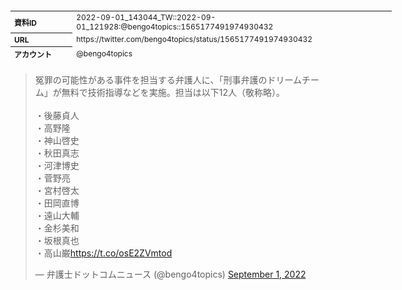 <table style="font-size: 9pt; width: 610px; margin-bottom: 20px; height: 80px;">
<tbody>
    <tr>
        <th align=left>資料ID</th>
        <td align=left>2022-09-01_143044_TW::2022-09-01_121928:@bengo4topics::1565177491974930432</td>
    </tr>
    <tr>
        <th align=left>URL</th>
        <td align=left>https://twitter.com/bengo4topics/status/1565177491974930432</td>
    </tr>
    <tr>
        <th align=left>アカウント</th>
        <td align=left>@bengo4topics</td>
    </tr>
    <tr>
        <th align=left>ユーザ名</th>
        <td align=left>弁護士ドットコムニュース</td>
    </tr>
    <tr>
        <th align=left>ツイートの記録日時</th>
        <td align=left>2022-09-01_143044_</td>
    </tr>
</tbody>
</table>
<blockquote class="twitter-tweet" data-width="450"  data-lang="ja"><p lang="ja" dir="ltr">冤罪の可能性がある事件を担当する弁護人に、「刑事弁護のドリームチーム」が無料で技術指導などを実施。担当は以下12人（敬称略）。<br><br>・後藤貞人<br>・高野隆<br>・神山啓史<br>・秋田真志<br>・河津博史<br>・菅野亮<br>・宮村啓太<br>・田岡直博<br>・遠山大輔<br>・金杉美和<br>・坂根真也<br>・高山巌<a href="https://t.co/osE2ZVmtod">https://t.co/osE2ZVmtod</a></p>&mdash; 弁護士ドットコムニュース (@bengo4topics) <a href="https://twitter.com/bengo4topics/status/1565177491974930432?ref_src=twsrc%5Etfw">September 1, 2022</a></blockquote>
<script async src="https://platform.twitter.com/widgets.js" charset="utf-8"></script>


